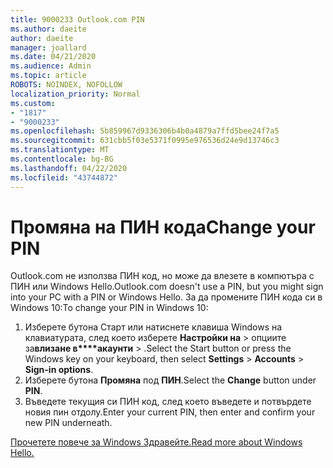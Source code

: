 ```yaml
---
title: 9000233 Outlook.com PIN
ms.author: daeite
author: daeite
manager: joallard
ms.date: 04/21/2020
ms.audience: Admin
ms.topic: article
ROBOTS: NOINDEX, NOFOLLOW
localization_priority: Normal
ms.custom:
- "1817"
- "9000233"
ms.openlocfilehash: 5b859967d9336306b4b0a4879a7ffd5bee24f7a5
ms.sourcegitcommit: 631cbb5f03e5371f0995e976536d24e9d13746c3
ms.translationtype: MT
ms.contentlocale: bg-BG
ms.lasthandoff: 04/22/2020
ms.locfileid: "43744872"
---
```

# <a name="change-your-pin"></a><span data-ttu-id="2fea9-102">Промяна на ПИН кода</span><span class="sxs-lookup"><span data-stu-id="2fea9-102">Change your PIN</span></span>

<span data-ttu-id="2fea9-103">Outlook.com не използва ПИН код, но може да влезете в компютъра с ПИН или Windows Hello.</span><span class="sxs-lookup"><span data-stu-id="2fea9-103">Outlook.com doesn't use a PIN, but you might sign into your PC with a PIN or Windows Hello.</span></span> <span data-ttu-id="2fea9-104">За да промените ПИН кода си в Windows 10:</span><span class="sxs-lookup"><span data-stu-id="2fea9-104">To change your PIN in Windows 10:</span></span>

1. <span data-ttu-id="2fea9-105">Изберете бутона Старт или натиснете клавиша Windows на клавиатурата, след което изберете **Настройки на** > опциите за**влизане в\*\*\*\*акаунти** > .</span><span class="sxs-lookup"><span data-stu-id="2fea9-105">Select the Start button or press the Windows key on your keyboard, then select **Settings** > **Accounts** > **Sign-in options**.</span></span>
2. <span data-ttu-id="2fea9-106">Изберете бутона **Промяна** под **ПИН**.</span><span class="sxs-lookup"><span data-stu-id="2fea9-106">Select the **Change** button under **PIN**.</span></span>
3. <span data-ttu-id="2fea9-107">Въведете текущия си ПИН код, след което въведете и потвърдете новия пин отдолу.</span><span class="sxs-lookup"><span data-stu-id="2fea9-107">Enter your current PIN, then enter and confirm your new PIN underneath.</span></span>

[<span data-ttu-id="2fea9-108">Прочетете повече за Windows Здравейте.</span><span class="sxs-lookup"><span data-stu-id="2fea9-108">Read more about Windows Hello.</span></span>](https://support.microsoft.com/help/17215/)